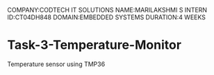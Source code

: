 COMPANY:CODTECH IT SOLUTIONS
NAME:MARILAKSHMI S 
INTERN ID:CT04DH848
DOMAIN:EMBEDDED SYSTEMS 
DURATION:4 WEEKS
# Task-3-Temperature-Monitor
Temperature sensor using TMP36
